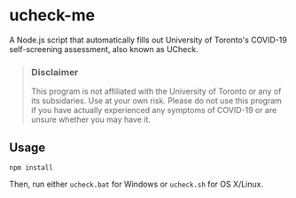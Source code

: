 # ucheck-me

A Node.js script that automatically fills out University of Toronto's COVID-19 self-screening assessment, also known as UCheck.

> ### Disclaimer
> This program is not affiliated with the University of Toronto or any of its subsidaries. Use at your own risk.
> Please do not use this program if you have actually experienced any symptoms of COVID-19 or are unsure whether you
> may have it.

## Usage

```
npm install
```

Then, run either `ucheck.bat` for Windows or `ucheck.sh` for OS X/Linux.